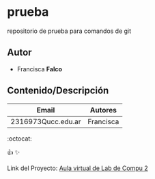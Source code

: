 # prueba
repositorio de prueba para comandos de git

## Autor
* Francisca **Falco**


## Contenido/Descripción

| Email | Autores |
|-------|---------|
|2316973Qucc.edu.ar|Francisca|


:octocat:

:+1:
:sparkles:

Link del Proyecto: [Aula virtual de Lab de Compu 2](https://presencial.ucc.edu.ar/course/view.php?id=10671)